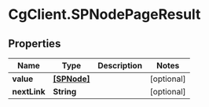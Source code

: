 # CgClient.SPNodePageResult

## Properties

Name | Type | Description | Notes
------------ | ------------- | ------------- | -------------
**value** | [**[SPNode]**](SPNode.md) |  | [optional] 
**nextLink** | **String** |  | [optional] 


